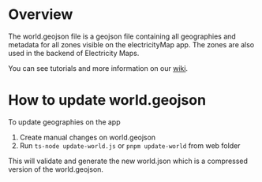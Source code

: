 # Overview

The world.geojson file is a geojson file containing all geographies and metadata for all zones visible on the electricityMap app. The zones are also used in the backend of Electricity Maps.

You can see tutorials and more information on our [wiki](https://github.com/electricityMaps/electricitymaps-contrib/wiki/Edit-world-geometries).

# How to update world.geojson

To update geographies on the app

1. Create manual changes on world.geojson
2. Run `ts-node update-world.js` or `pnpm update-world` from web folder

This will validate and generate the new world.json which is a compressed version of the world.geojson.
